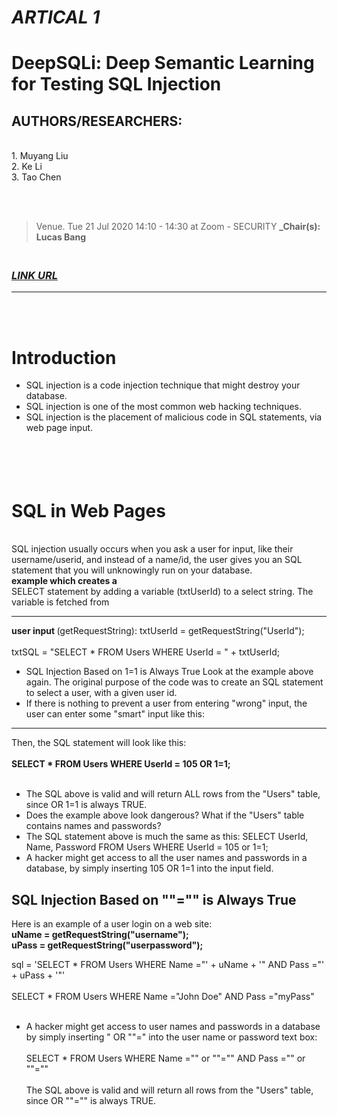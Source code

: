 # <i>ARTICAL 1</i>
# DeepSQLi: Deep Semantic Learning for Testing SQL Injection
## AUTHORS/RESEARCHERS:
<br>
1. Muyang Liu<br>
2.  Ke Li<br> 
3. Tao Chen

<br><br>
>Venue. Tue 21 Jul 2020 14:10 - 14:30 at Zoom - SECURITY 
**_Chair(s): Lucas Bang**

### <br><i>[LINK URL](https://conf.researchr.org/details/issta-2020/issta-2020-papers/9/DeepSQLi-Deep-Semantic-Learning-for-Testing-SQL-Injection)
</i><hr><br><br>
# Introduction

+ SQL injection is a code injection technique that might destroy your database.
+ SQL injection is one of the most common web hacking techniques.
+ SQL injection is the placement of malicious code in SQL statements, via web page input.

# <br><br>SQL in Web Pages
<br>
SQL injection usually occurs when you ask a user for input, like their username/userid, and instead of a name/id, the user gives you an SQL statement that you will unknowingly run on your database.
<b><br> example which creates a</b> <br>
SELECT statement by adding a variable (txtUserId) to a select string. The variable is fetched from <b><hr>user input </b>(getRequestString):
txtUserId = getRequestString("UserId");<br><br>
txtSQL = "SELECT * FROM Users WHERE UserId = " + txtUserId;


+ SQL Injection Based on 1=1 is Always True
Look at the example above again. The original purpose of the code was to create an SQL statement to select a user, with a given user id.
+ If there is nothing to prevent a user from entering "wrong" input, the user can enter some "smart" input like this:
<hr>Then, the SQL statement will look like this:
<br><br><b>SELECT * FROM Users WHERE UserId = 105 OR 1=1;</b><br><br>

+ The SQL above is valid and will return ALL rows from the "Users" table, since OR 1=1 is always TRUE.
+ Does the example above look dangerous? What if the "Users" table contains names and passwords?
+ The SQL statement above is much the same as this:
SELECT UserId, Name, Password FROM Users WHERE UserId = 105 or 1=1;
+ A hacker might get access to all the user names and passwords in a database, by simply inserting 105 OR 1=1 into the input field.

## SQL Injection Based on ""="" is Always True
Here is an example of a user login on a web site:<br><b>
uName = getRequestString("username");
<br>uPass = getRequestString("userpassword");</b>

sql = 'SELECT * FROM Users WHERE Name ="' + uName + '" AND Pass ="' + uPass + '"'
<br><br>SELECT * FROM Users WHERE Name ="John Doe" AND Pass ="myPass"
<br><br>
+ A hacker might get access to user names and passwords in a database by simply inserting " OR ""=" into the user name or password text box:
<br><br>
SELECT * FROM Users WHERE Name ="" or ""="" AND Pass ="" or ""=""
<br><br>The SQL above is valid and will return all rows from the "Users" table, since OR ""="" is always TRUE.
